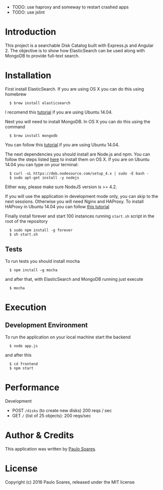 - TODO: use haproxy and someway to restart crashed apps
- TODO: use jslint

Introduction
============

This project is a searchable Disk Catalog built with Express.js and Angular 2. The objective is to show how ElasticSearch can be used along with MongoDB to provide full-text search.

Installation
============

First install ElasticSearch. If you are using OS X you can do this using homebrew

```shell
  $ brew install elasticsearch
```

I recomend this [tutorial](https://www.digitalocean.com/community/tutorials/how-to-install-and-configure-elasticsearch-on-ubuntu-14-04) if you are using Ubuntu 14.04.

Next you will need to install MongoDB. In OS X you can do this using the command

```shell
  $ brew install mongodb
```

You can follow this [tutorial](https://www.digitalocean.com/community/tutorials/how-to-install-mongodb-on-ubuntu-14-04) if you are using Ubuntu 14.04.


The next dependencies you should install are Node.js and npm. You can
follow the steps listed [here](https://coolestguidesontheplanet.com/installing-node-js-on-osx-10-10-yosemite/)
to install them on OS X. If you are on Ubuntu 14.04 you can type on your terminal:

```
  $ curl -sL https://deb.nodesource.com/setup_4.x | sudo -E bash -
  $ sudo apt-get install -y nodejs
```

Either way, please make sure NodeJS version is >= 4.2.

If you will use the application in development mode only, you can skip to the next sessions. Otherwise you will need Nginx and HAProxy. To install HAProxy in Ubuntu 14.04 you can follow [this tutorial](https://serversforhackers.com/load-balancing-with-haproxy)

Finally install forever and start 100 instances running `start.sh` script in the root of the repository

```
  $ sudo npm install -g forever
  $ sh start.sh
```

Tests
-----

To run tests you should install mocha

```shell
  $ npm install –g mocha
```

and after that, with ElasticSearch and MongoDB running just execute

```shell
  $ mocha
```

Execution
============

Development Environment
-----------------------

To run the application on your local machine start the backend

```shell
  $ node app.js
```

and after this

```shell
  $ cd frontend
  $ npm start
```

Performance
===========

Development

- POST `/disks` (to create new disks) 200 reqs / sec
- GET `/` (list of 25 objects): 200 reqs/sec


Author & Credits
=================

This application was written by [Paulo Soares](phsoares.ita@gmail.com).

License
=======
Copyright (c) 2016 Paulo Soares, released under the MIT license
